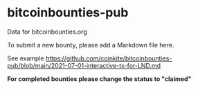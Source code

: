 # bitcoinbounties-pub
Data for bitcoinbounties.org

To submit a new bounty, please add a Markdown file here.

See example https://github.com/coinkite/bitcoinbounties-pub/blob/main/2021-07-01-interactive-tx-for-LND.md

**For completed bounties please change the status to "claimed"**
